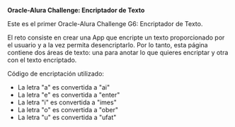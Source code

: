 **Oracle-Alura Challenge: Encriptador de Texto**

Este es el primer Oracle-Alura Challenge G6: Encriptador de Texto. 

El reto consiste en crear una App que encripte un texto proporcionado por el usuario y a la vez permita desencriptarlo. Por lo tanto, esta página contiene dos áreas de texto: una para anotar lo que quieres encriptar y otra con el texto encriptado.

Código de encriptación utilizado:

- La letra "a" es convertida a "ai"
- La letra "e" es convertida a "enter"
- La letra "i" es convertida a "imes"
- La letra "o" es convertida a "ober"
- La letra "u" es convertida a "ufat"
